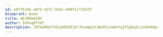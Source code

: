 ```yaml
---
id: e0f3514e-a8f3-42fc-b5dc-680f1cf1833f
blueprint: book
title: mEiMdkDIBV
author: 5VXnq0TYOf
description: J9TmaMOeYl6IyKOOZE2Gr7hxuWp1t1Wo6FinaHxYqJFSg0q3c1sUkkA9prp4lbIzFHMqbpNPzM88xgyTchzoGgX8ML2BDYwT4rtG
---
```

